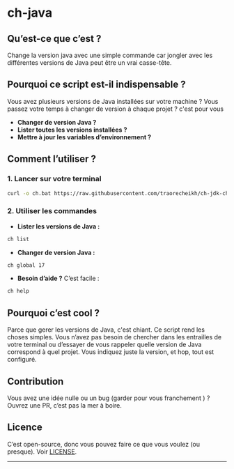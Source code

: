 # ch-java

## Qu’est-ce que c’est ?

Change la version java avec une simple commande car jongler avec les différentes versions de Java peut être un vrai casse-tête. 
## Pourquoi ce script est-il indispensable ?

Vous avez plusieurs versions de Java installées sur votre machine ? Vous passez votre temps à changer de version à chaque projet ? c'est pour vous

- **Changer de version Java ?**
- **Lister toutes les versions installées ?**
- **Mettre à jour les variables d’environnement ?**

## Comment l’utiliser ?

### 1. Lancer sur votre terminal

```bash
curl -o ch.bat https://raw.githubusercontent.com/traorecheikh/ch-jdk-changer/refs/heads/main/ch.bat && ch.bat help
```

### 2. Utiliser les commandes

- **Lister les versions de Java :**

```bash
ch list
```

- **Changer de version Java :**

```bash
ch global 17
```

- **Besoin d’aide ?** C’est facile :

```bash
ch help
```

## Pourquoi c’est cool ?

Parce que gerer les versions de Java, c'est chiant. Ce script rend les choses simples. Vous n’avez pas besoin de chercher dans les entrailles de votre terminal ou d’essayer de vous rappeler quelle version de Java correspond à quel projet. Vous indiquez juste la version, et hop, tout est configuré.

## Contribution

Vous avez une idée nulle ou un bug (garder pour vous franchement ) ? Ouvrez une PR, c’est pas la mer à boire. 

## Licence

C’est open-source, donc vous pouvez faire ce que vous voulez (ou presque). Voir [LICENSE](LICENSE).

---
